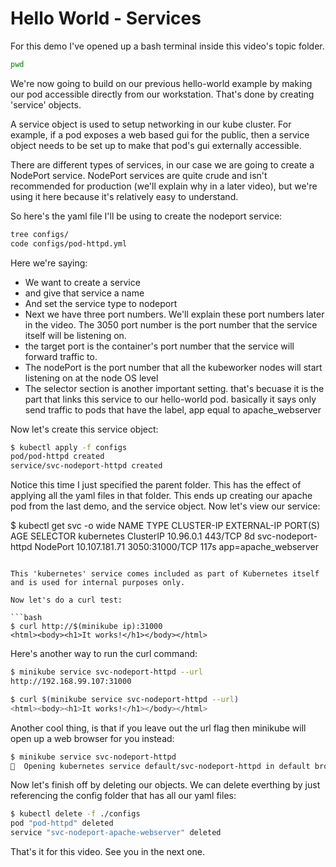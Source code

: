 # Hello World - Services

For this demo I've opened up a bash terminal inside this video's topic folder. 

```bash
pwd
```

We're now going to build on our previous hello-world example by making our pod accessible directly from our workstation. That's done by creating 'service' objects.

A service object is used to setup networking in our kube cluster. For example, if a pod exposes a web based gui for the public, then a service object needs to be set up to make that pod's gui externally accessible.

There are different types of services, in our case we are going to create a NodePort service. NodePort services are quite crude and isn't recommended for production (we'll explain why in a later video), but we're using it here because it's relatively easy to understand.

So here's the yaml file I'll be using to create the nodeport service:

```bash
tree configs/
code configs/pod-httpd.yml 
```

Here we're saying:

- We want to create a service
- and give that service a name
- And set the service type to nodeport
- Next we have three port numbers.
We'll explain these port numbers later in the video. The 3050 port number is the port number that the service itself will be listening on. 
- the target port is the container's port number that the service will forward traffic to.
- The nodePort is the port number that all the kubeworker nodes will start listening on at the node OS level
- The selector section is another important setting. that's becuase it is the part that links this service to our hello-world pod. basically it says only send traffic to pods that have the label, app equal to apache_webserver




Now let's create this service object:

```bash
$ kubectl apply -f configs
pod/pod-httpd created
service/svc-nodeport-httpd created
```

Notice this time I just specified the parent folder. This has the effect of applying all the yaml files in that folder. This ends up creating our apache pod from the last demo, and the service object. Now let's view our service:




$ kubectl get svc -o wide
NAME                 TYPE        CLUSTER-IP      EXTERNAL-IP   PORT(S)          AGE    SELECTOR
kubernetes           ClusterIP   10.96.0.1       <none>        443/TCP          8d     <none>
svc-nodeport-httpd   NodePort    10.107.181.71   <none>        3050:31000/TCP   117s   app=apache_webserver
```

This 'kubernetes' service comes included as part of Kubernetes itself and is used for internal purposes only.

Now let's do a curl test:

```bash
$ curl http://$(minikube ip):31000
<html><body><h1>It works!</h1></body></html>
```

Here's another way to run the curl command:

```bash
$ minikube service svc-nodeport-httpd --url
http://192.168.99.107:31000

$ curl $(minikube service svc-nodeport-httpd --url)
<html><body><h1>It works!</h1></body></html>
```

Another cool thing, is that if you leave out the url flag then minikube will open up a web browser for you instead:

```bash
$ minikube service svc-nodeport-httpd
🎉  Opening kubernetes service default/svc-nodeport-httpd in default browser...
```

Now let's finish off by deleting our objects. We can delete everthing by just referencing the config folder that has all our yaml files: 

```bash
$ kubectl delete -f ./configs
pod "pod-httpd" deleted
service "svc-nodeport-apache-webserver" deleted
```

That's it for this video. See you in the next one. 
